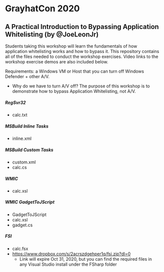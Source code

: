 # GrayhatCon 2020

## A Practical Introduction to Bypassing Application Whitelisting (by @JoeLeonJr)

Students taking this workshop will learn the fundamentals of how application whitelisting works and how to bypass it. This repository contains all of the files needed to conduct the workshop exercises. Video links to the workshop exercise demos are also included below. 

Requirements: a Windows VM or Host that you can turn off Windows Defender + other A/V. 
   - Why do we have to turn A/V off? The purpose of this workshop is to demonstrate how to bypass Application Whitelisting, not A/V.

##### RegSvr32
- calc.txt

##### MSBuild Inline Tasks
- inline.xml

##### MSBuild Custom Tasks
- custom.xml
- calc.cs

##### WMIC 
- calc.xsl

##### WMIC GadgetToJScript
- GadgetToJScript
- calc.xsl
- gadget.cs

##### FSI
- calc.fsx
- https://www.dropbox.com/s/2acrszdgehper1q/fsi.zip?dl=0
  - Link will expire Oct 31, 2020, but you can find the required files in any Visual Studio install under the FSharp folder
